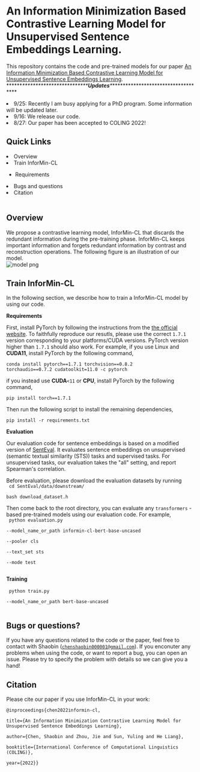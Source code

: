 # An Information Minimization Based Contrastive Learning Model for Unsupervised Sentence Embeddings Learning.

This repository contains the code and pre-trained models for our paper [An Information Minimization Based Contrastive Learning Model for
Unsupervised Sentence Embeddings Learning](https://arxiv.org/abs/2209.10951).<br>
\*\*\*\*\*\**\*\*\*\*\*\*\*\*\*\*\*\*\*\*\*\*\*\*\*\*\*\*\*\*\***Updates**\*************************************<br>
<li>9/25: Recently I am busy applying for a PhD program. Some information will be updated later.
<li>9/16: We release our code.
<li>8/27: Our paper has been accepted to COLING 2022!</li>

<strong>Quick Links</strong><br>
  ---
<li>Overview</li>
<li>Train InforMin-CL</li>
<ul>
<li>Requirements</li>
</ul>
<li>Bugs and questions</li>
<li>Citation</li><br>

<strong>Overview</strong>
  ---
We propose a contrastive learning model, InforMin-CL that discards the redundant information during the pre-training phase. InforMin-CL keeps important information and forgets redundant information by contrast and reconstruction operations. The following figure is an illustration of our model.<br>
![model png](https://user-images.githubusercontent.com/51829876/190571095-ef35e783-dd96-4e41-b4fe-185f735225e1.jpg)

<strong>Train InforMin-CL</strong>
  ---
In the following section, we describe how to train a InforMin-CL model by using our code.<br>


<strong>Requirements</strong><br>

First, install PyTorch by following the instructions from the [the official website](https://pytorch.org/). To faithfully reproduce our resutls, please use the correct <code>1.7.1</code> version corresponding to your platforms/CUDA versions. PyTorch version higher than <code>1.7.1</code> should also work. For example, if you use Linux and <strong>CUDA11</strong>, install PyTorch by the following command,<br>

<code>conda install pytorch==1.7.1 torchvision==0.8.2 torchaudio==0.7.2 cudatoolkit=11.0 -c pytorch</code><br>

if you instead use <strong>CUDA</strong><code><11</code> or <strong>CPU</strong>, install PyTorch by the following command,<br>

<code>pip install torch==1.7.1</code><br>

Then run the following script to install the remaining dependencies,<br>

<code>pip install -r requirements.txt</code><br>

<strong>Evaluation</strong><br>

Our evaluation code for sentence embeddings is based on a modified version of [SentEval](https://github.com/facebookresearch/SentEval). It evaluates sentence embeddings on unsupervised (semantic textual similarity (STS)) tasks and supervised tasks. For unsupervised tasks, our evaluation takes the "all" setting, and report Spearman's correlation.<br>

Before evaluation, please download the evaluation datasets by running<br>
<code>
  cd SentEval/data/downstream/  
  bash download_dataset.h
</code>

Then come back to the root directory, you can evaluate any <code>transformers</code> -based pre-trained models using our evaluation code. For example,<br>
<code>
  python evaluation.py \
    --model_name_or_path informin-cl-bert-base-uncased \
    --pooler cls \
    --text_set sts \
    --mode test \
</code>

<strong>Training</strong><br>
<br>
<code>
python train.py \
  --model_name_or_path bert-base-uncased \
</code>


<strong>Bugs or questions?</strong><br>
  ---
If you have any questions related to the code or the paper, feel free to contact with Shaobin (<code>chenshaobin000001@gmail.com</code>). If you enconuter any problems when using the code, or want to report a bug, you can open an issue. Please try to specify the problem with details so we can give you a hand!<br>
  
<strong>Citation</strong><br>
  ---
Please cite our paper if you use InforMin-CL in your work:<br>
<code>
    @inproceedings{chen2022informin-cl,\
        title={An Information Minimization Contrastive Learning Model for Unsupervised Sentence Embeddings Learning},\
        author={Chen, Shaobin and Zhou, Jie and Sun, Yuling and He Liang},\
      booktitle={International Conference of Computational Linguistics (COLING)},\
      year={2022}}
</code>

